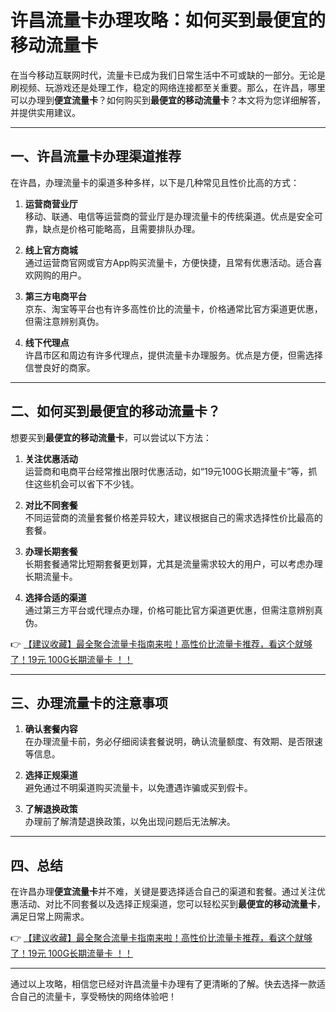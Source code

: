 # 许昌流量卡办理攻略：如何买到最便宜的移动流量卡

在当今移动互联网时代，流量卡已成为我们日常生活中不可或缺的一部分。无论是刷视频、玩游戏还是处理工作，稳定的网络连接都至关重要。那么，在许昌，哪里可以办理到**便宜流量卡**？如何购买到**最便宜的移动流量卡**？本文将为您详细解答，并提供实用建议。

---

## 一、许昌流量卡办理渠道推荐

在许昌，办理流量卡的渠道多种多样，以下是几种常见且性价比高的方式：

1. **运营商营业厅**  
   移动、联通、电信等运营商的营业厅是办理流量卡的传统渠道。优点是安全可靠，缺点是价格可能略高，且需要排队办理。

2. **线上官方商城**  
   通过运营商官网或官方App购买流量卡，方便快捷，且常有优惠活动。适合喜欢网购的用户。

3. **第三方电商平台**  
   京东、淘宝等平台也有许多高性价比的流量卡，价格通常比官方渠道更优惠，但需注意辨别真伪。

4. **线下代理点**  
   许昌市区和周边有许多代理点，提供流量卡办理服务。优点是方便，但需选择信誉良好的商家。

---

## 二、如何买到最便宜的移动流量卡？

想要买到**最便宜的移动流量卡**，可以尝试以下方法：

1. **关注优惠活动**  
   运营商和电商平台经常推出限时优惠活动，如“19元100G长期流量卡”等，抓住这些机会可以省下不少钱。

2. **对比不同套餐**  
   不同运营商的流量套餐价格差异较大，建议根据自己的需求选择性价比最高的套餐。

3. **办理长期套餐**  
   长期套餐通常比短期套餐更划算，尤其是流量需求较大的用户，可以考虑办理长期流量卡。

4. **选择合适的渠道**  
   通过第三方平台或代理点办理，价格可能比官方渠道更优惠，但需注意辨别真伪。

👉 [【建议收藏】最全聚合流量卡指南来啦！高性价比流量卡推荐，看这个就够了！19元 100G长期流量卡 ！！](https://bit.ly/Liuliangka)

---

## 三、办理流量卡的注意事项

1. **确认套餐内容**  
   在办理流量卡前，务必仔细阅读套餐说明，确认流量额度、有效期、是否限速等信息。

2. **选择正规渠道**  
   避免通过不明渠道购买流量卡，以免遭遇诈骗或买到假卡。

3. **了解退换政策**  
   办理前了解清楚退换政策，以免出现问题后无法解决。

---

## 四、总结

在许昌办理**便宜流量卡**并不难，关键是要选择适合自己的渠道和套餐。通过关注优惠活动、对比不同套餐以及选择正规渠道，您可以轻松买到**最便宜的移动流量卡**，满足日常上网需求。

👉 [【建议收藏】最全聚合流量卡指南来啦！高性价比流量卡推荐，看这个就够了！19元 100G长期流量卡 ！！](https://bit.ly/Liuliangka)

---

通过以上攻略，相信您已经对许昌流量卡办理有了更清晰的了解。快去选择一款适合自己的流量卡，享受畅快的网络体验吧！